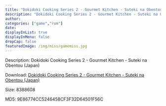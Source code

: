 ```yaml
---
title: "Dokidoki Cooking Series 2 - Gourmet Kitchen - Suteki na Obentou (Japan)"
description: "Dokidoki Cooking Series 2 - Gourmet Kitchen - Suteki na Obentou (Japan)"
author: 
categories: ["game","rom"]
date: 
displayInList: true
displayInMenu: false
dropCap: false
featuredImage: /img/miss/gamemiss.jpg
---
```


Description: Dokidoki Cooking Series 2 - Gourmet Kitchen - Suteki na Obentou (Japan)

Download: <a style="text-decoration:underline;" href="https://mega.nz/#!PGAg3I5D!Zz6hLHhS0UMxXYhvxggrSskKJRc8TPQUtqU_kkCWdR0" target = "_blank" rel = "nofollow" > Dokidoki Cooking Series 2 - Gourmet Kitchen - Suteki na Obentou (Japan)</a>

Size: 8388608

MD5: 9E86774CC5246458CF3F32D64501F56C

